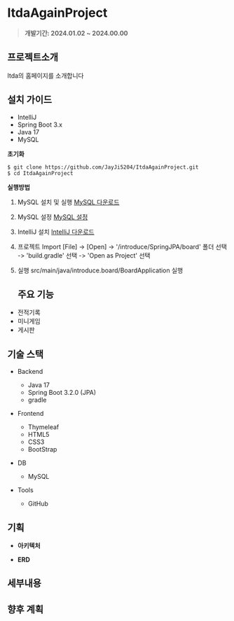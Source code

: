 # ItdaAgainProject

> **개발기간: 2024.01.02 ~ 2024.00.00**

## 프로젝트소개

Itda의 홈페이지를 소개합니다

## 설치 가이드
- IntelliJ 
- Spring Boot 3.x
- Java 17
- MySQL

**초기화**  

    $ git clone https://github.com/JayJi5204/ItdaAgainProject.git 
    $ cd ItdaAgainProject

   
**실행방법**

1. MySQL 설치 및 실행
    [MySQL 다운로드](https://dev.mysql.com/downloads/windows/installer/) 
2. MySQL 설정
    [MySQL 설정](https://www.google.com/search?q=mysql+%EC%84%A4%EC%A0%95&sca_esv=591536266&sxsrf=AM9HkKnvea0YJil8IRjZqXrZlyUQwkFg8g%3A1702753530918&ei=-vR9ZfLON-fp1e8P2o2RoAk&ved=0ahUKEwjys-aa05SDAxXndPUHHdpGBJQQ4dUDCBA&uact=5&oq=mysql+%EC%84%A4%EC%A0%95&gs_lp=Egxnd3Mtd2l6LXNlcnAiDG15c3FsIOyEpOyglTIFEAAYgAQyBRAAGIAEMgUQABiABDIFEAAYgAQyBRAAGIAEMgUQABiABDIEEAAYHjIEEAAYHjIEEAAYHjIGEAAYHhgPSLMSUPEFWL0RcAF4AZABAJgBd6AB5AiqAQQwLjEwuAEDyAEA-AEBwgIKEAAYRxjWBBiwA8ICBhAAGAUYHsICChAjGIAEGIoFGCfCAgoQABiABBgUGIcCwgIKEAAYgAQYigUYQ8ICCBAAGIAEGLED4gMEGAAgQYgGAZAGCg&sclient=gws-wiz-serp)
    
3. IntelliJ 설치
    [IntelliJ 다운로드](https://www.jetbrains.com/ko-kr/idea/download/?section=windows) 
  
4. 프로젝트 Import
    [File] -> [Open] -> '/introduce/SpringJPA/board' 폴더 선택 -> 'build.gradle' 선택 -> 'Open as Project' 선택

5. 실행 
    src/main/java/introduce.board/BoardApplication 실행

   ## 주요 기능

- 전적기록
- 미니게임
- 게시판

## 기술 스택

- Backend
  - Java 17
  - Spring Boot 3.2.0 (JPA)
  - gradle
    
- Frontend    
  - Thymeleaf
  - HTML5
  - CSS3
  - BootStrap

- DB
  - MySQL

- Tools
  - GitHub

## 기획

- **아키텍처**   

- **ERD**


## 세부내용



## 향후 계획
